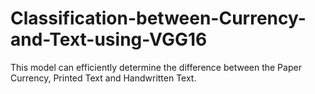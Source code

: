 # Classification-between-Currency-and-Text-using-VGG16

This model can efficiently determine the difference between the Paper Currency, Printed Text and Handwritten Text.
